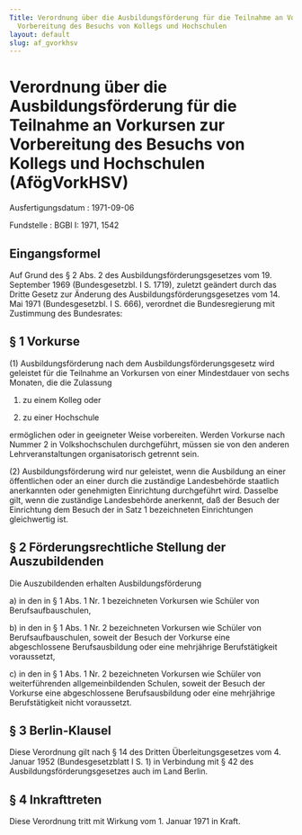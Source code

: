 ```yaml
---
Title: Verordnung über die Ausbildungsförderung für die Teilnahme an Vorkursen zur
  Vorbereitung des Besuchs von Kollegs und Hochschulen
layout: default
slug: af_gvorkhsv
---
```


# Verordnung über die Ausbildungsförderung für die Teilnahme an Vorkursen zur Vorbereitung des Besuchs von Kollegs und Hochschulen (AfögVorkHSV)

Ausfertigungsdatum
:   1971-09-06

Fundstelle
:   BGBl I: 1971, 1542



## Eingangsformel

Auf Grund des § 2 Abs. 2 des Ausbildungsförderungsgesetzes vom 19.
September 1969 (Bundesgesetzbl. I S. 1719), zuletzt geändert durch das
Dritte Gesetz zur Änderung des Ausbildungsförderungsgesetzes vom 14.
Mai 1971 (Bundesgesetzbl. I S. 666), verordnet die Bundesregierung mit
Zustimmung des Bundesrates:


## § 1 Vorkurse

(1) Ausbildungsförderung nach dem Ausbildungsförderungsgesetz wird
geleistet für die Teilnahme an Vorkursen von einer Mindestdauer von
sechs Monaten, die die Zulassung

1.  zu einem Kolleg oder


2.  zu einer Hochschule



ermöglichen oder in geeigneter Weise vorbereiten. Werden Vorkurse nach
Nummer 2 in Volkshochschulen durchgeführt, müssen sie von den anderen
Lehrveranstaltungen organisatorisch getrennt sein.

(2) Ausbildungsförderung wird nur geleistet, wenn die Ausbildung an
einer öffentlichen oder an einer durch die zuständige Landesbehörde
staatlich anerkannten oder genehmigten Einrichtung durchgeführt wird.
Dasselbe gilt, wenn die zuständige Landesbehörde anerkennt, daß der
Besuch der Einrichtung dem Besuch der in Satz 1 bezeichneten
Einrichtungen gleichwertig ist.


## § 2 Förderungsrechtliche Stellung der Auszubildenden

Die Auszubildenden erhalten Ausbildungsförderung

a)  in den in § 1 Abs. 1 Nr. 1 bezeichneten Vorkursen wie Schüler von
    Berufsaufbauschulen,


b)  in den in § 1 Abs. 1 Nr. 2 bezeichneten Vorkursen wie Schüler von
    Berufsaufbauschulen, soweit der Besuch der Vorkurse eine
    abgeschlossene Berufsausbildung oder eine mehrjährige Berufstätigkeit
    voraussetzt,


c)  in den in § 1 Abs. 1 Nr. 2 bezeichneten Vorkursen wie Schüler von
    weiterführenden allgemeinbildenden Schulen, soweit der Besuch der
    Vorkurse eine abgeschlossene Berufsausbildung oder eine mehrjährige
    Berufstätigkeit nicht voraussetzt.





## § 3 Berlin-Klausel

Diese Verordnung gilt nach § 14 des Dritten Überleitungsgesetzes vom
4\. Januar 1952 (Bundesgesetzblatt I S. 1) in Verbindung mit § 42 des
Ausbildungsförderungsgesetzes auch im Land Berlin.


## § 4 Inkrafttreten

Diese Verordnung tritt mit Wirkung vom 1. Januar 1971 in Kraft.

